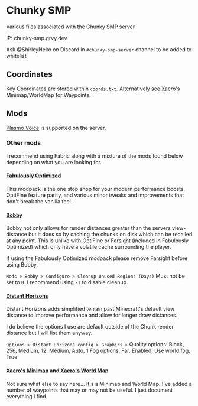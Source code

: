 # Chunky SMP
Various files associated with the Chunky SMP server

IP: chunky-smp.grvy.dev

Ask @ShirleyNeko on Discord in `#chunky-smp-server` channel to be added to whitelist


## Coordinates 

Key Coordinates are stored within `coords.txt`. Alternatively see Xaero's Minimap/WorldMap for Waypoints.


## Mods

[Plasmo Voice](https://www.curseforge.com/minecraft/mc-mods/plasmo-voice) is supported on the server.

### Other mods

I recommend using Fabric along with a mixture of the mods found below depending on what you are looking for.

#### [Fabulously Optimized](https://www.curseforge.com/minecraft/modpacks/fabulously-optimized)

This modpack is the one stop shop for your modern performance boosts, OptiFine feature parity, and various minor tweaks and improvements that don't break the vanilla feel.

#### [Bobby](https://www.curseforge.com/minecraft/mc-mods/bobby)

Bobby not only allows for render distances greater than the servers view-distance but it does so by caching the chunks on disk which can be recalled at any point. This is unlike with OptiFine or Farsight (included in Fabulously Optimized) which only have a volatile cache surrounding the player.

If using the Fabulously Optimized modpack please remove Farsight before using Bobby.

`Mods > Bobby > Configure > Cleanup Unused Regions (Days)` Must not be set to `0`. I recommend using `-1` to disable cleanup.

#### [Distant Horizons](https://www.curseforge.com/minecraft/mc-mods/distant-horizons)

Distant Horizons adds simplified terrain past Minecraft's default view distance to improve performance and allow for longer draw distances.

I do believe the options I use are default outside of the Chunk render distance but I will list them anyway.

`Options > Distant Horizons config > Graphics >`
Quality options: Block, 256, Medium, 12, Medium, Auto, 1
Fog options: Far, Enabled, Use world fog, True

#### [Xaero's Minimap](https://www.curseforge.com/minecraft/mc-mods/xaeros-minimap) and [Xaero's World Map](https://www.curseforge.com/minecraft/mc-mods/xaeros-world-map)

Not sure what else to say here... It's a Minimap and World Map. I've added a number of waypoints that may or may not be useful. I just document everything I find.


